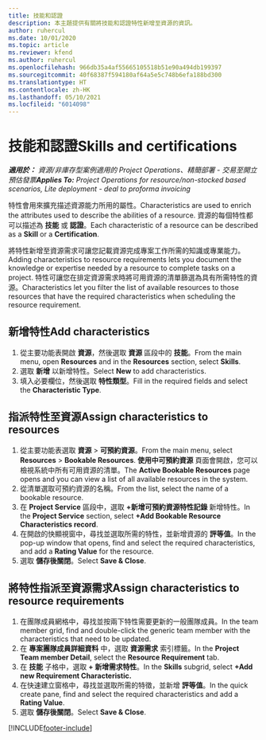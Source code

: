 ```yaml
---
title: 技能和認證
description: 本主題提供有關將技能和認證特性新增至資源的資訊。
author: ruhercul
ms.date: 10/01/2020
ms.topic: article
ms.reviewer: kfend
ms.author: ruhercul
ms.openlocfilehash: 966db35a4af55665105518b51e90a494db199397
ms.sourcegitcommit: 40f68387f594180af64a5e5c748b6efa188bd300
ms.translationtype: HT
ms.contentlocale: zh-HK
ms.lasthandoff: 05/10/2021
ms.locfileid: "6014098"
---
```

# <a name="skills-and-certifications"></a><span data-ttu-id="f6819-103">技能和認證</span><span class="sxs-lookup"><span data-stu-id="f6819-103">Skills and certifications</span></span>
<span data-ttu-id="f6819-104">_**適用於：** 資源/非庫存型案例適用的 Project Operations、精簡部署 - 交易至開立預估發票_</span><span class="sxs-lookup"><span data-stu-id="f6819-104">_**Applies To:** Project Operations for resource/non-stocked based scenarios, Lite deployment - deal to proforma invoicing_</span></span>

<span data-ttu-id="f6819-105">特性會用來擴充描述資源能力所用的屬性。</span><span class="sxs-lookup"><span data-stu-id="f6819-105">Characteristics are used to enrich the attributes used to describe the abilities of a resource.</span></span> <span data-ttu-id="f6819-106">資源的每個特性都可以描述為 **技能** 或 **認證**。</span><span class="sxs-lookup"><span data-stu-id="f6819-106">Each characteristic of a resource can be described as a **Skill** or a **Certification**.</span></span>

<span data-ttu-id="f6819-107">將特性新增至資源需求可讓您記載資源完成專案工作所需的知識或專業能力。</span><span class="sxs-lookup"><span data-stu-id="f6819-107">Adding characteristics to resource requirements lets you document the knowledge or expertise needed by a resource to complete tasks on a project.</span></span> <span data-ttu-id="f6819-108">特性可讓您在排定資源需求時將可用資源的清單篩選為具有所需特性的資源。</span><span class="sxs-lookup"><span data-stu-id="f6819-108">Characteristics let you filter the list of available resources to those resources that have the required characteristics when scheduling the resource requirement.</span></span>

## <a name="add-characteristics"></a><span data-ttu-id="f6819-109">新增特性</span><span class="sxs-lookup"><span data-stu-id="f6819-109">Add characteristics</span></span>

1. <span data-ttu-id="f6819-110">從主要功能表開啟 **資源**，然後選取 **資源** 區段中的 **技能**。</span><span class="sxs-lookup"><span data-stu-id="f6819-110">From the main menu, open **Resources** and in the **Resources** section, select **Skills**.</span></span>
2. <span data-ttu-id="f6819-111">選取 **新增** 以新增特性。</span><span class="sxs-lookup"><span data-stu-id="f6819-111">Select **New** to add characteristics.</span></span>
3. <span data-ttu-id="f6819-112">填入必要欄位，然後選取 **特性類型**。</span><span class="sxs-lookup"><span data-stu-id="f6819-112">Fill in the required fields and select the **Characteristic Type**.</span></span>

## <a name="assign-characteristics-to-resources"></a><span data-ttu-id="f6819-113">指派特性至資源</span><span class="sxs-lookup"><span data-stu-id="f6819-113">Assign characteristics to resources</span></span>

1. <span data-ttu-id="f6819-114">從主要功能表選取 **資源** > **可預約資源**。</span><span class="sxs-lookup"><span data-stu-id="f6819-114">From the main menu, select **Resources** > **Bookable Resources**.</span></span> <span data-ttu-id="f6819-115">**使用中可預約資源** 頁面會開啟，您可以檢視系統中所有可用資源的清單。</span><span class="sxs-lookup"><span data-stu-id="f6819-115">The **Active Bookable Resources** page opens and you can view a list of all available resources in the system.</span></span>
2. <span data-ttu-id="f6819-116">從清單選取可預約資源的名稱。</span><span class="sxs-lookup"><span data-stu-id="f6819-116">From the list, select the name of a bookable resource.</span></span>
3. <span data-ttu-id="f6819-117">在 **Project Service** 區段中，選取 **+新增可預約資源特性記錄** 新增特性。</span><span class="sxs-lookup"><span data-stu-id="f6819-117">In the **Project Service** section, select **+Add Bookable Resource Characteristics record**.</span></span>
4. <span data-ttu-id="f6819-118">在開啟的快顯視窗中，尋找並選取所需的特性，並新增資源的 **評等值**。</span><span class="sxs-lookup"><span data-stu-id="f6819-118">In the pop-up window that opens, find and select the required characteristics, and add a **Rating Value** for the resource.</span></span>
5. <span data-ttu-id="f6819-119">選取 **儲存後關閉**。</span><span class="sxs-lookup"><span data-stu-id="f6819-119">Select **Save & Close**.</span></span>

## <a name="assign-characteristics-to-resource-requirements"></a><span data-ttu-id="f6819-120">將特性指派至資源需求</span><span class="sxs-lookup"><span data-stu-id="f6819-120">Assign characteristics to resource requirements</span></span>

1. <span data-ttu-id="f6819-121">在團隊成員網格中，尋找並按兩下特性需要更新的一般團隊成員。</span><span class="sxs-lookup"><span data-stu-id="f6819-121">In the team member grid, find and double-click the generic team member with the characteristics that need to be updated.</span></span>
2. <span data-ttu-id="f6819-122">在 **專案團隊成員詳細資料** 中，選取 **資源需求** 索引標籤。</span><span class="sxs-lookup"><span data-stu-id="f6819-122">In the **Project Team member Detail**, select the **Resource Requirement** tab.</span></span>
3. <span data-ttu-id="f6819-123">在 **技能** 子格中，選取 **+ 新增需求特性**。</span><span class="sxs-lookup"><span data-stu-id="f6819-123">In the **Skills** subgrid, select **+Add new Requirement Characteristic.**</span></span>
4. <span data-ttu-id="f6819-124">在快速建立窗格中，尋找並選取所需的特徵，並新增 **評等值**。</span><span class="sxs-lookup"><span data-stu-id="f6819-124">In the quick create pane, find and select the required characteristics and add a **Rating Value**.</span></span>
5. <span data-ttu-id="f6819-125">選取 **儲存後關閉**。</span><span class="sxs-lookup"><span data-stu-id="f6819-125">Select **Save & Close**.</span></span>

[!INCLUDE[footer-include](../includes/footer-banner.md)]
